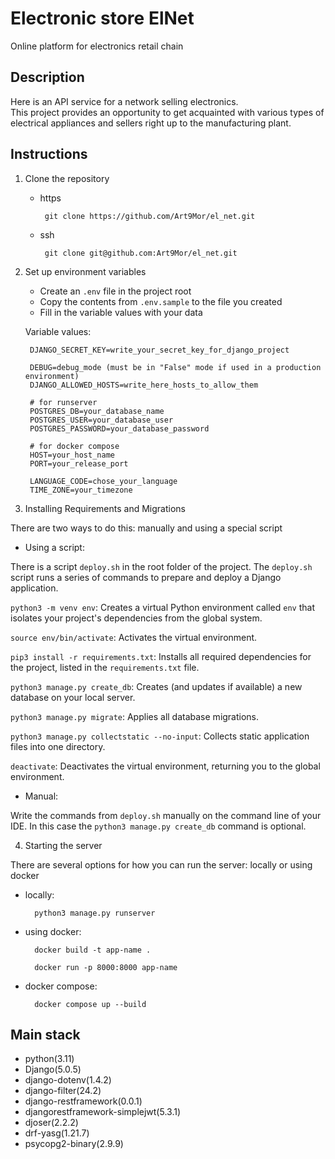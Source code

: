 # Electronic store ElNet  

Online platform for electronics retail chain

## Description

Here is an API service for a network selling electronics.  
This project provides an opportunity to get acquainted with various types of electrical appliances and sellers right up to the manufacturing plant.

## Instructions  

1. Clone the repository  

   - https

          git clone https://github.com/Art9Mor/el_net.git

   - ssh

          git clone git@github.com:Art9Mor/el_net.git

2. Set up environment variables

    - Create an `.env` file in the project root
    - Copy the contents from `.env.sample` to the file you created
    - Fill in the variable values with your data
   
   Variable values:

        
        DJANGO_SECRET_KEY=write_your_secret_key_for_django_project

        DEBUG=debug_mode (must be in "False" mode if used in a production environment)
        DJANGO_ALLOWED_HOSTS=write_here_hosts_to_allow_them
        
        # for runserver
        POSTGRES_DB=your_database_name
        POSTGRES_USER=your_database_user
        POSTGRES_PASSWORD=your_database_password
        
        # for docker compose
        HOST=your_host_name
        PORT=your_release_port
        
        LANGUAGE_CODE=chose_your_language
        TIME_ZONE=your_timezone
        

3. Installing Requirements and Migrations

There are two ways to do this: manually and using a special script

- Using a script:

There is a script `deploy.sh` in the root folder of the project.
The `deploy.sh` script runs a series of commands to prepare and deploy a Django application.

`python3 -m venv env`: Creates a virtual Python environment called `env` that isolates your project's dependencies from the global system.

`source env/bin/activate`: Activates the virtual environment.

`pip3 install -r requirements.txt`: Installs all required dependencies for the project, listed in the `requirements.txt` file.

`python3 manage.py create_db`: Creates (and updates if available) a new database on your local server.

`python3 manage.py migrate`: Applies all database migrations.

`python3 manage.py collectstatic --no-input`: Collects static application files into one directory.

`deactivate`: Deactivates the virtual environment, returning you to the global environment.


- Manual:

Write the commands from `deploy.sh` manually on the command line of your IDE.
In this case the `python3 manage.py create_db` command is optional.


4. Starting the server

There are several options for how you can run the server: locally or using docker
- locally:

        python3 manage.py runserver

- using docker:

        docker build -t app-name .

        docker run -p 8000:8000 app-name

- docker compose:

        docker compose up --build


## Main stack

- python(3.11)
- Django(5.0.5)
- django-dotenv(1.4.2)
- django-filter(24.2)
- django-restframework(0.0.1)
- djangorestframework-simplejwt(5.3.1)
- djoser(2.2.2)
- drf-yasg(1.21.7)
- psycopg2-binary(2.9.9)